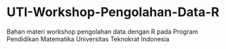 # UTI-Workshop-Pengolahan-Data-R
Bahan materi workshop pengolahan data dengan R pada Program Pendidikan Matematika Universitas Teknokrat Indonesia
